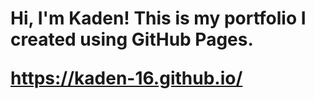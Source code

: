 <h1> Hi, I'm Kaden! This is my portfolio I created using GitHub Pages.<br/>

<a href="https://kadenrauch.github.io/">https://kaden-16.github.io/</a>
